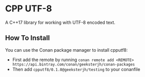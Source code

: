 # CPP UTF-8

A C++17 library for working with UTF-8 encoded text.

## How To Install

You can use the Conan package manager to install cpputf8:

- First add the remote by running `conan remote add <REMOTE> https://api.bintray.com/conan/geeksterjh/conan-packages`
- Then add `cpputf8/0.1.0@geeksterjh/testing` to your conanfile
